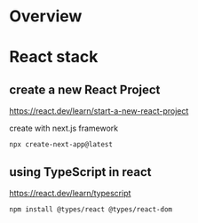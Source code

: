 # Overview

# React stack

## create a new React Project
https://react.dev/learn/start-a-new-react-project

create with next.js framework
```shell
npx create-next-app@latest
```

## using TypeScript in react
https://react.dev/learn/typescript

```shell
npm install @types/react @types/react-dom
```